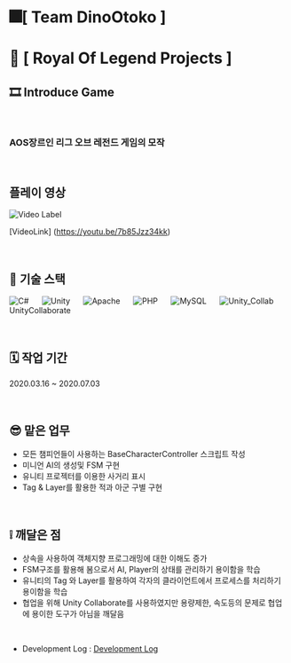 # 🎆[ **Team DinoOtoko** ]

#
# 💾 [ **Royal Of Legend Projects** ]
## 🎞️ **Introduce Game**
&nbsp;
### AOS장르인 리그 오브 레전드 게임의 모작

&nbsp;
## 플레이 영상
![Video Label](http://img.youtube.com/vi/7b85Jzz34kk/0.jpg)

[VideoLink] (https://youtu.be/7b85Jzz34kk)
&nbsp;

&nbsp;

## 🔧 기술 스택
![C#](https://img.shields.io/badge/c%23-%23239120.svg?style=for-the-badge&logo=c-sharp&logoColor=white)
&nbsp;&nbsp;&nbsp;&nbsp;
![Unity](https://img.shields.io/badge/unity-%23000000.svg?style=for-the-badge&logo=unity&logoColor=white)
&nbsp;&nbsp;&nbsp;&nbsp;
![Apache](https://img.shields.io/badge/apache-%23D42029.svg?style=for-the-badge&logo=apache&logoColor=white)
&nbsp;&nbsp;&nbsp;&nbsp;
![PHP](https://img.shields.io/badge/php-%23777BB4.svg?style=for-the-badge&logo=php&logoColor=white)
&nbsp;&nbsp;&nbsp;&nbsp;
![MySQL](https://img.shields.io/badge/mysql-%2300f.svg?style=for-the-badge&logo=mysql&logoColor=white)
&nbsp;&nbsp;&nbsp;&nbsp;
![Unity_Collab](https://github.com/whdgns9877/RoyalOfLegend/assets/49630123/62beb077-f0a3-445f-9fa2-889d0664a53c) UnityCollaborate
&nbsp;

&nbsp;

## 🗓️ 작업 기간
2020.03.16 ~ 2020.07.03

&nbsp;

## 😎 맡은 업무
* 모든 챔피언들이 사용하는 BaseCharacterController 스크립트 작성
* 미니언 AI의 생성및 FSM 구현
* 유니티 프로젝터를 이용한 사거리 표시
* Tag & Layer를 활용한 적과 아군 구별 구현

&nbsp;

## ❕ 깨달은 점
* 상속을 사용하여 객체지향 프로그래밍에 대한 이해도 증가
* FSM구조를 활용해 봄으로서 AI, Player의 상태를 관리하기 용이함을 학습
* 유니티의 Tag 와 Layer를 활용하여 각자의 클라이언트에서 프로세스를 처리하기 용이함을 학습
* 협업을 위해 Unity Collaborate를 사용하였지만 용량제한, 속도등의 문제로 협업에 용이한 도구가 아님을 깨달음

&nbsp;

* Development Log : [Development Log](https://blog.naver.com/whdgns9877/221978358398)

